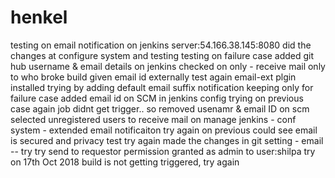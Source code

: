 # henkel
testing on email notification on jenkins server:54.166.38.145:8080
did the changes at configure system and testing
testing on failure case
added git hub username & email details on jenkins
checked on only - receive mail only to who broke build
given email id externally
test again
email-ext plgin installed
trying by adding default email suffix
notification keeping only for failure case
added email id on SCM in jenkins config
trying on previous case again
job didnt get trigger.. so removed usenamr & email ID on scm
selected unregistered users to receive mail on manage jenkins -  conf system - extended email notificaiton
try again on previous
could see email is secured and privacy
test
try again
made the changes in git setting - email -- try
try
send to requestor
permission granted as admin to user:shilpa
try on 17th Oct 2018
build is not getting triggered, try again
